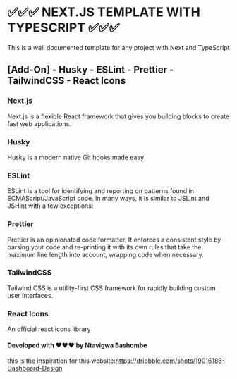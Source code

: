 # ✅✅✅ NEXT.JS TEMPLATE WITH TYPESCRIPT ✅✅✅

This is a well documented template for any project with Next and TypeScript

## [Add-On] - Husky - ESLint - Prettier - TailwindCSS - React Icons

### Next.js

Next.js is a flexible React framework that gives you building blocks to create fast web applications.

### Husky

Husky is a modern native Git hooks made easy

### ESLint

ESLint is a tool for identifying and reporting on patterns found in ECMAScript/JavaScript code. In many ways, it is similar to JSLint and JSHint with a few exceptions:

### Prettier

Prettier is an opinionated code formatter. It enforces a consistent style by parsing your code and re-printing it with its own rules that take the maximum line length into account, wrapping code when necessary.

### TailwindCSS

Tailwind CSS is a utility-first CSS framework for rapidly building custom user interfaces.

### React Icons

An official react icons library

#### Developed with ♥♥♥ by Ntavigwa Bashombe

this is the inspiration for this website:https://dribbble.com/shots/19016186-Dashboard-Design
